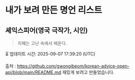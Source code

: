 # 내가 보려 만든 명언 리스트

##  셰익스피어(영국 극작가, 시인)
> 지혜는 고난 속에서 배운다.


⏳ 업데이트 시간: 2025-09-07 17:39:20 (UTC)

출처 : https://github.com/gwongibeom/korean-advice-open-api/blob/main/README.md
재밌게 보려고 만들었습니다.
